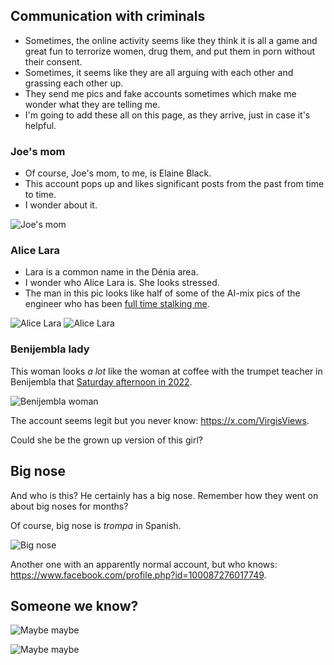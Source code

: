 ## Communication with criminals

- Sometimes, the online activity seems like they think it is all a game and great fun to terrorize women, drug them, and put them in porn without their consent.
- Sometimes, it seems like they are all arguing with each other and grassing each other up.
- They send me pics and fake accounts sometimes which make me wonder what they are telling me.
- I'm going to add these all on this page, as they arrive, just in case it's helpful.

### Joe's mom

- Of course, Joe's mom, to me, is Elaine Black. 
- This account pops up and likes significant posts from the past from time to time.
- I wonder about it.

![Joe's mom](../content/images/maybes/joes-mom.png)

### Alice Lara

- Lara is a common name in the Dénia area. 
- I wonder who Alice Lara is. She looks stressed.
- The man in this pic looks like half of some of the AI-mix pics of the engineer who has been [full time stalking me](../content/images/fake-accounts/messages-oct/13.png).

![Alice Lara](../content/images/maybes/alice-lara-1.png)
![Alice Lara](../content/images/maybes/alice-lara-2.png)

### Benijembla lady

This woman looks *a lot* like the woman at coffee with the trumpet teacher in Benijembla that [Saturday afternoon in 2022](../timeline/2022/november.md#walking-in-benijembla-with-the-english-ladies).

![Benijembla woman](../content/images/fake-accounts/woman%20in%20benijembla.png)

The account seems legit but you never know: https://x.com/VirgisViews.

Could she be the grown up version of this girl?

<!-- add here -->

## Big nose

And who is this? He certainly has a big nose. Remember how they went on about big noses for months?

Of course, big nose is *trompa* in Spanish.

![Big nose](../content/images/fake-accounts/bignose.png)

Another one with an apparently normal account, but who knows: https://www.facebook.com/profile.php?id=100087276017749.

## Someone we know?

![Maybe maybe](../content/images/maybes/maybes-nat-2.png)

![Maybe maybe](../content/images/maybes/maybes-nat.jpg)
